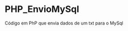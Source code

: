 # PHP_EnvioMySql
Código em PhP que envia dados de um txt para o MySql 


<?php 
$conn = mysqli_connect('localhost','root','','gtfs');   //conexão ao banco de dados 

$open = fopen('routes.txt','r'); // fopen do arquivo txt

